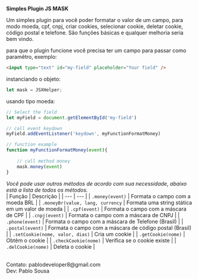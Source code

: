**Simples Plugin JS MASK**

Um simples plugin para você poder formatar o valor de um campo, para modo moeda, cpf, cnpj, criar cookies, selecionar
cookie, deletar cookie, código postal e telefone. São funções básicas e qualquer melhoria seria bem vindo.

para que o plugin funcione você precisa ter um campo para passar como paramêtro, exemplo:
```HTML
<input type="text" id="my-field" placeholder="Your field" />
```

instanciando o objeto:
```javascript
let mask = JSXHelper;
```

usando tipo moeda:
```javascript
// Select the field
let myField = document.getElementById('my-field')

// call event keydown
myField.addEventListener('keydown', myFunctionFormatMoney)

// function example
function myFunctionFormatMoney(event){
    
    // call method money
    mask.money(event)
}
```

_Você pode usar outros métodos de acordo com sua necessidade, abaixo está a lista de todos os métodos._<br/>
| Função | Descrição |
| --- | --- |
| `.money(event)` | Formata o campo com a moeda BRL |
| `.moneyBr(value, lang, currency` | Formata uma string stática em um valor de moeda |
| `.cpf(event)` | Formata o campo com a máscara de CPF |
| `.cnpj(event)` | Formata o campo com a máscara de CNPJ |
| `.phone(event)` | Formata o campo com a máscara de Telefone (Brasil) |
| `.postal(event)` | Formata o campo com a máscara de código postal (Brasil) |
| `.setCookie(nome, valor, dias)` | Cria um cookie |
| `.getCookie(nome)` | Obtêm o cookie |
| `.checkCookie(nome)` | Verifica se o cookie existe |
| `.delCookie(nome)` | Deleta o cookie |


<br/>
Contato: pablodeveloper8@gmail.com<br/>
Dev: Pablo Sousa
